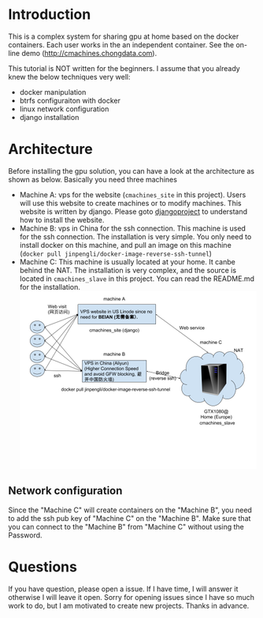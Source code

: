 
Introduction
============

This is a complex system for sharing gpu at home based on the docker containers. Each user works in the an independent container. See the on-line demo (http://cmachines.chongdata.com). 

This tutorial is NOT written for the beginners. I assume that you already knew the below techniques very well:

  * docker manipulation
  * btrfs configuraiton with docker
  * linux network configuration
  * django installation

Architecture
============

Before installing the gpu solution, you can have a look at the architecture as shown as below. Basically you need three machines
  * Machine A: vps for the website (`cmachines_site` in this project). Users will use this website to create machines or to modify machines. This website is written by django. Please goto [djangoproject](https://www.djangoproject.com/) to understand how to install the website.
  * Machine B: vps in China for the ssh connection. This machine is used for the ssh connection. The installation is very simple. You only need to install docker on this machine, and pull an image on this machine (`docker pull jinpengli/docker-image-reverse-ssh-tunnel`)
  * Machine C: This machine is usually located at your home. It canbe behind the NAT. The installation is very complex, and the source is located in `cmachines_slave` in this project. You can read the README.md for the installation.
![Architecture](misc/architecture.png)

Network configuration
---------------------

Since the "Machine C" will create containers on the "Machine B", you need to add the ssh pub key of "Machine C" on the "Machine B". Make sure that you can connect to the "Machine B" from "Machine C" without using the Password.

Questions
==========

If you have question, please open a issue. If I have time, I will answer it otherwise I will leave it open. Sorry for opening issues since I have so much work to do, but I am motivated to create new projects. Thanks in advance.



